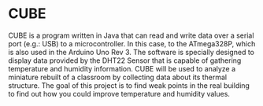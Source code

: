 # CUBE

CUBE is a program written in Java that can read and write data over a serial port (e.g.: USB) to a microcontroller. In this case, to the ATmega328P, which is also used in the Arduino Uno Rev 3. The software is specially designed to display data provided by the DHT22 Sensor that is capable of gathering temperature and humidity information.
CUBE will be used to analyze a miniature rebuilt of a classroom by collecting data about its thermal structure. 
The goal of this project is to find weak points in the real building to find out how you could improve temperature and humidity values.


